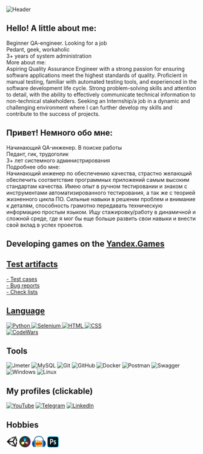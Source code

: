 ![Header](https://github.com/FDDQA/FDDQA/blob/main/Assets/logo.png)
## Hello! A little about me:
Beginner QA-engineer. Looking for a job </br>
Pedant, geek, workaholic </br>
3+ years of system administration</br>
More about me:</br>
Aspiring Quality Assurance Engineer with a strong passion for ensuring software applications meet the highest standards of quality.
Proficient in manual testing, familiar with automated testing tools, and experienced in the software development life cycle.
Strong problem-solving skills and attention to detail, with the ability to effectively communicate technical information to non-technical stakeholders.
Seeking an Internship/a job in a dynamic and challenging environment where I can further develop my skills and contribute to the success of projects.
## Привет! Немного обо мне:
Начинающий QA-инженер. В поиске работы </br>
Педант, гик, трудоголик </br>
3+ лет системного администрирования </br>
Подробнее обо мне: </br>
Начинающий инженер по обеспечению качества, страстно желающий обеспечить соответствие программных приложений самым высоким стандартам качества.
Имею опыт в ручном тестировании и знаком с инструментами автоматизированного тестирования, а так же с теорией жизненного цикла ПО.
Сильные навыки в решении проблем и внимание к деталям, способность грамотно передавать техническую информацию простым языком.
Ищу стажировку/работу в динамичной и сложной среде, где я мог бы еще больше развить свои навыки и внести свой вклад в успех проектов.
## Developing games on the <a href="https://clck.ru/33VGY5">Yandex.Games
## Test artifacts
<a href = "https://github.com/FDDQA/FDDQA/tree/main/Test%20cases">- Test cases </br>
<a href = "https://github.com/FDDQA/FDDQA/tree/main/Bug%20reports">- Bug reports </br>
<a href = "https://github.com/FDDQA/FDDQA/tree/main/Check%20lists">- Check lists </br>
## Language
![Python](https://img.shields.io/badge/-Python-090909?style=for-the-badge&logo=Python)
![Selenium](https://img.shields.io/badge/-Selenium-090909?style=for-the-badge&logo=Selenium)
![HTML](https://img.shields.io/badge/-HTML-090909?style=for-the-badge&logo=HTML5)
![CSS](https://img.shields.io/badge/-CSS-090909?style=for-the-badge&logo=CSS3)
</br>
[![CodeWars](https://www.codewars.com/users/DmitryF/badges/small)](https://www.codewars.com/users/DmitryF)
## Tools
![Jmeter](https://img.shields.io/badge/-Jmeter-090909?style=for-the-badge&logo=Apache)
![MySQL](https://img.shields.io/badge/-MySQL-090909?style=for-the-badge&logo=MySQL)
![Git](https://img.shields.io/badge/-Git-090909?style=for-the-badge&logo=Git)
![GitHub](https://img.shields.io/badge/-GitHub-090909?style=for-the-badge&logo=GitHub)
![Docker](https://img.shields.io/badge/-Docker-090909?style=for-the-badge&logo=Docker)
![Postman](https://img.shields.io/badge/-Postman-090909?style=for-the-badge&logo=Postman)
![Swagger](https://img.shields.io/badge/-Swagger-090909?style=for-the-badge&logo=Swagger)
![Windows](https://img.shields.io/badge/-Windows-090909?style=for-the-badge&logo=Windows&logoColor=blue)
![Linux](https://img.shields.io/badge/-Linux-090909?style=for-the-badge&logo=Linux)
## My profiles (clickable)
[![YouTube](https://img.shields.io/badge/-YouTube-090909?style=for-the-badge&logo=YouTube&logoColor=firebrick)](https://www.youtube.com/channel/UC1mMX5nDu7uEQNDmcIf4Cpw)
[![Telegram](https://img.shields.io/badge/-Telegram-090909?style=for-the-badge&logo=Telegram)](https://t.me/Dmitrii_FDD)
[![LinkedIn](https://img.shields.io/badge/-LinkedIn-090909?style=for-the-badge&logo=LinkedIn)](https://www.linkedin.com/in/dmitrii-falaleev-308134237/)
## Hobbies
![Unity](https://github.com/FDDQA/FDDQA/blob/main/Assets/unity.png)
![Davinci Resolve](https://github.com/FDDQA/FDDQA/blob/main/Assets/davinci.png)
![Audacity](https://github.com/FDDQA/FDDQA/blob/main/Assets/audacity.png)
![Photoshop](https://github.com/FDDQA/FDDQA/blob/main/Assets/ps.png)
